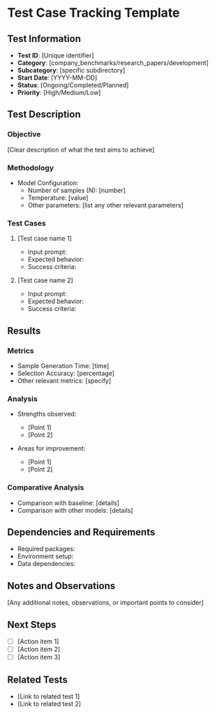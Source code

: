 # Test Case Tracking Template

## Test Information
- **Test ID**: [Unique identifier]
- **Category**: [company_benchmarks/research_papers/development]
- **Subcategory**: [specific subdirectory]
- **Start Date**: [YYYY-MM-DD]
- **Status**: [Ongoing/Completed/Planned]
- **Priority**: [High/Medium/Low]

## Test Description
### Objective
[Clear description of what the test aims to achieve]

### Methodology
- Model Configuration:
  - Number of samples (N): [number]
  - Temperature: [value]
  - Other parameters: [list any other relevant parameters]

### Test Cases
1. [Test case name 1]
   - Input prompt:
   - Expected behavior:
   - Success criteria:

2. [Test case name 2]
   - Input prompt:
   - Expected behavior:
   - Success criteria:

## Results
### Metrics
- Sample Generation Time: [time]
- Selection Accuracy: [percentage]
- Other relevant metrics: [specify]

### Analysis
- Strengths observed:
  - [Point 1]
  - [Point 2]

- Areas for improvement:
  - [Point 1]
  - [Point 2]

### Comparative Analysis
- Comparison with baseline: [details]
- Comparison with other models: [details]

## Dependencies and Requirements
- Required packages:
- Environment setup:
- Data dependencies:

## Notes and Observations
[Any additional notes, observations, or important points to consider]

## Next Steps
- [ ] [Action item 1]
- [ ] [Action item 2]
- [ ] [Action item 3]

## Related Tests
- [Link to related test 1]
- [Link to related test 2]
